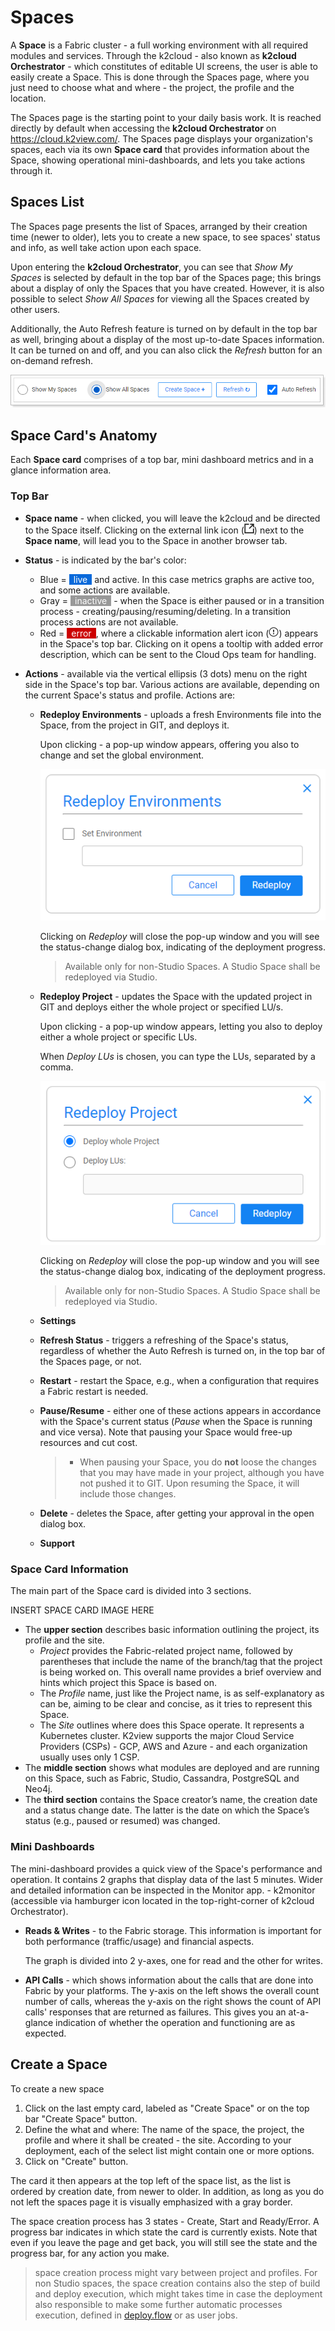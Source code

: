 # Spaces

A **Space** is a Fabric cluster - a full working environment with all required modules and services. Through the k2cloud - also known as **k2cloud Orchestrator** - which constitutes of editable UI screens, the user is able to easily create a Space. This is done through the Spaces page, where you just need to choose what and where - the project, the profile and the location.

The Spaces page is the starting point to your daily basis work. It is reached directly by default when accessing the **k2cloud Orchestrator** on https://cloud.k2view.com/. The Spaces page displays your organization's spaces, each via its own **Space card** that provides information about the Space, showing operational mini-dashboards, and lets you take actions through it. 

## Spaces List

The Spaces page presents the list of Spaces, arranged by their creation time (newer to older), lets you to create a new space, to see spaces' status and info, as well take action upon each space.

Upon entering the **k2cloud Orchestrator**, you can see that *Show My Spaces* is selected by default in the top bar of the Spaces page; this brings about a display of only the Spaces that you have created. However, it is also possible to select *Show All Spaces*  for viewing all the Spaces created by other users.

Additionally, the Auto Refresh feature is turned on by default in the top bar as well, bringing about a display of the most up-to-date Spaces information. It can be turned on and off, and you can also click the *Refresh* button for an on-demand refresh.

![](images/spaces-top-bar.png)  

## Space Card's Anatomy

Each **Space card** comprises of a top bar, mini dashboard metrics and in a glance information area.

### **Top Bar** 

* **Space name** - when clicked, you will leave the k2cloud and be directed to the Space itself. Clicking on the external link icon (![](images/ext-link.png)) next to the **Space name**, will lead you to the Space in another browser tab.

* **Status** - is indicated by the bar's color:

  * Blue = <span style="background-color: #0969da; padding: 0 7px; color:white">live</span> and active. In this case metrics graphs are active too, and some actions are available.
  * Gray = <span style="background-color: #999999; padding: 0 7px; color:white">inactive</span> - when the Space is either paused or in a transition process - creating/pausing/resuming/deleting. In a transition process actions are not available.
  * Red = <span style="background-color: #CC0000; padding: 0 7px; color:white">error</span>, where a clickable information alert icon (![](images/info-alert.png)) appears in the Space's top bar. Clicking on it opens a tooltip with added error description, which can be sent to the Cloud Ops team for handling.

* **Actions** - available via the vertical ellipsis (3 dots) menu on the right side in the Space's top bar. Various actions are available, depending on the current Space's status and profile. Actions are:

  * **Redeploy Environments** - uploads a fresh Environments file into the Space, from the project in GIT, and deploys it.

    Upon clicking - a pop-up window appears, offering you also to change and set the global environment.

    ![](images/redeploy-env.png)

    Clicking on *Redeploy* will close the pop-up window and you will see the status-change dialog box, indicating of the deployment progress.

    > Available only for non-Studio Spaces. A Studio Space shall be redeployed via Studio.

  * **Redeploy Project** - updates the Space with the updated project in GIT and deploys either the whole project or specified LU/s.

    Upon clicking - a pop-up window appears, letting you also to deploy either a whole project or specific LUs.

    When *Deploy LUs* is chosen, you can type the LUs, separated by a comma.

    ![](images/redeploy-proj.png)

    Clicking on *Redeploy* will close the pop-up window and you will see the status-change dialog box, indicating of the deployment progress.

    > Available only for non-Studio Spaces. A Studio Space shall be redeployed via Studio.

  * **Settings**

  * **Refresh Status** - triggers a refreshing of the Space's status, regardless of whether the Auto Refresh is turned on, in the top bar of the Spaces page, or not.

  * **Restart** - restart the Space, e.g., when a configuration that requires a Fabric restart is needed.

   
  * **Pause/Resume** - either one of these actions appears in accordance with the Space's current status (*Pause* when the Space is running and vice versa). Note that pausing your Space would free-up resources and cut cost.

       > * When pausing your Space, you do **not** loose the changes that you may have made in your project, although you have not pushed it to GIT. Upon resuming the Space, it will include those changes.

  * **Delete** - deletes the Space, after getting your approval in the open dialog box. 

   
  * **Support**

### Space Card Information

The main part of the Space card is divided into 3 sections. 

INSERT SPACE CARD IMAGE HERE
* The **upper section** describes basic information outlining the project, its profile and the site.
  * *Project* provides the Fabric-related project name, followed by parentheses that include the name of the branch/tag that the project is being worked on. This overall name provides a brief overview and hints which project this Space is based on.
  * The *Profile* name, just like the Project name, is as self-explanatory as can be, aiming to be clear and concise, as it tries to represent this Space.
  * The *Site* outlines where does this Space operate. It represents a Kubernetes cluster. K2view supports the major Cloud Service Providers (CSPs) - GCP, AWS and Azure - and each organization usually uses only 1 CSP.
* The **middle section** shows what modules are deployed and are running on this Space, such as Fabric, Studio, Cassandra, PostgreSQL and Neo4j. 
* The **third section** contains the Space creator’s name, the creation date and a status change date. The latter is the date on which the Space’s status (e.g., paused or resumed) was changed.

### Mini Dashboards

The mini-dashboard provides a quick view of the Space's performance and operation. It contains 2 graphs that display data of the last 5 minutes. Wider and detailed information can be inspected in the Monitor app. - k2monitor (accessible via hamburger icon located in the top-right-corner of k2cloud Orchestrator). 

* **Reads & Writes** - to the Fabric storage. This information is important for both performance (traffic/usage) and financial aspects. 

  The graph is divided into 2 y-axes, one for read and the other for writes.

*  **API Calls** - which shows information about the calls that are done into Fabric by your platforms. The y-axis on the left shows the overall count number of calls, whereas the y-axis on the right shows the count of API calls' responses that are returned as failures. This gives you an at-a-glance indication of whether the operation and functioning are as expected.

## Create a Space

To create a new space 

1. Click on the last empty card, labeled as "Create Space" or on the top bar "Create Space" button. 
2. Define the what and where: The name of the space, the project, the profile and where it shall be created - the site. According to your deployment, each of the select list might contain one or more options.
3. Click on "Create" button.

The card it then appears at the top left of the space list, as the list is ordered by creation date, from newer to older. In addition, as long as you do not left the spaces page it is visually emphasized with a gray border.

The space creation process has 3 states - Create, Start and Ready/Error. A progress bar indicates in which state the card is currently exists. Note that even if you leave the page and get back, you will still see the state and the progress bar, for any action you make.

> space creation process might vary between project and profiles. For non Studio spaces, the space creation contains also the step of build and deploy execution, which might takes time in case the deployment also responsible to make some further automatic processes execution, defined in [deploy.flow](/articles/19_Broadway/09a_automatic_flows_execution_upon_deploy.md) or as user jobs. 
